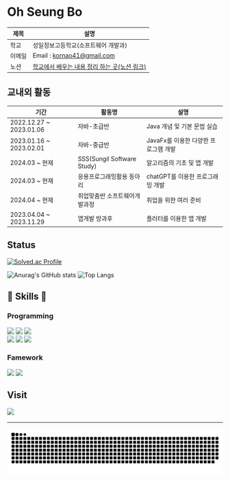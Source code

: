 <h1>
  Oh Seung Bo
</h1>

| 제목  | 설명 |
| ---- | ---- |
| 학교 | 성일정보고등학교(소프트웨어 개발과) |
| 이메일 | Email : kornao41@gmail.com |
| 노션 | [학교에서 배우는 내용 정리 하는 곳(노션 링크)](https://yuika12.notion.site/6a0960ecbdf0435b9de4433bf49e0107) |
## 교내외 활동
| 기간 | 활동명 | 설명 |
| ---- | ---- | ----- |
| 2022.12.27 ~ 2023.01.06 | 자바-초급반 | Java 개념 및 기본 문법 실습 |
| 2023.01.16 ~ 2023.02.01 | 자바-중급반 | JavaFx를 이용한 다양한 프로그램 개발 |
| 2024.03 ~ 현재 | SSS(Sungil Software Study) | 알고리즘의 기초 및 앱 개발 |
| 2024.03 ~ 현재 | 응용프로그래밍활용 동아리 | chatGPT를 이용한 프로그래밍 개발 |
| 2024.04 ~ 현재 | 취업맞춤반 소프트웨어개발과정 | 취업을 위한 여러 준비 |
| 2023.04.04 ~ 2023.11.29 | 앱개발 방과후 | 플러터를 이용한 앱 개발 |

<div>
  
## Status

</div>

<div>
  
  [![Solved.ac Profile](http://mazassumnida.wtf/api/v2/generate_badge?boj=yuika12321)](https://solved.ac/yuika12321/) 
 
  ![Anurag's GitHub stats](https://github-readme-stats.vercel.app/api?username=Yuika12321&show_icons=true&theme=tokyonight)  ![Top Langs](https://github-readme-stats.vercel.app/api/top-langs/?username=Yuika12321&layout=compact&theme=tokyonight)
  
</div>

 
<h2>
  🤤 Skills 🤤
</h2>

### Programming
<div>
    <img src="https://img.shields.io/badge/JAVA-007396?style=for-the-badge&logo=java&logoColor=white">
    <img src="https://img.shields.io/badge/oracle-F80000?style=for-the-badge&logo=oracle&logoColor=white"/>
    <img src="https://img.shields.io/badge/flutter-02569B?style=for-the-badge&logo=flutter&logoColor=white"/>
    <br>
    <img src="https://img.shields.io/badge/spring-6DB33F?style=for-the-badge&logo=spring&logoColor=white"> 
    <img src="https://img.shields.io/badge/python-3776AB?style=for-the-badge&logo=python&logoColor=white"/>
    <img src="https://img.shields.io/badge/HTML5-E34F26?style=for-the-badge&logo=python&logoColor=white"/>
</div>

### Famework
<div>
  <img src="https://img.shields.io/badge/Eclipse%20IDE-2C2255.svg?&style=for-the-badge&logo=Eclipse%20IDE&logoColor=white"/> 
  <img src="https://img.shields.io/badge/Visual%20Studio%20Code-007ACC.svg?&style=for-the-badge&logo=Visual%20Studio%20Code&logoColor=white"/>
</div>


## Visit
  
<div>
<a href="https://hits.seeyoufarm.com"><img src="https://hits.seeyoufarm.com/api/count/incr/badge.svg?url=https%3A%2F%2Fgithub.com%2FQnd1101%2Fhit-counter&count_bg=%2379C83D&title_bg=%23555555&icon=chupachups.svg&icon_color=%23E7E7E7&title=방문자&edge_flat=false"/></a>
</div>  



---
<img src="https://github.com/Yuika12321/Yuika12321/blob/output/github-contribution-grid-snake.svg"/>
